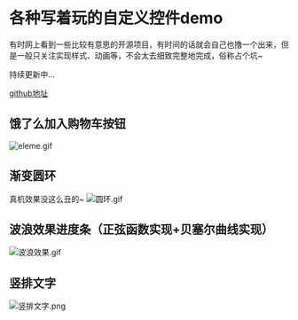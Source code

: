 # 各种写着玩的自定义控件demo

有时网上看到一些比较有意思的开源项目，有时间的话就会自己也撸一个出来，但是一般只关注实现样式、动画等，不会太去细致完整地完成，俗称占个坑~

持续更新中...

[github地址](https://github.com/yazhi1992/Practice)

## 饿了么加入购物车按钮

![eleme.gif](http://upload-images.jianshu.io/upload_images/1929170-992de19b7ba750e4.gif?imageMogr2/auto-orient/strip)

## 渐变圆环
真机效果没这么丑的~
![圆环.gif](http://upload-images.jianshu.io/upload_images/1929170-adf6c82d173fdcb5.gif?imageMogr2/auto-orient/strip)

## 波浪效果进度条（正弦函数实现+贝塞尔曲线实现）

![波浪效果.gif](http://upload-images.jianshu.io/upload_images/1929170-d0ce2b7f6f107f98.gif?imageMogr2/auto-orient/strip)

## 竖排文字

![竖排文字.png](http://upload-images.jianshu.io/upload_images/1929170-c3b0efc81a30dbfc.png?imageMogr2/auto-orient/strip%7CimageView2/2/w/1240)